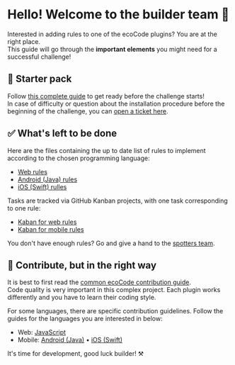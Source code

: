 # Hello! Welcome to the builder team 👋

Interested in adding rules to one of the ecoCode plugins? You are at the right place.\
This guide will go through the **important elements** you might need for a successful challenge!

## 🎒 Starter pack

Follow [this complete guide](starter-pack-challenge.md) to get ready before the challenge starts!\
In case of difficulty or question about the installation procedure before the beginning of the challenge, you can [open a ticket here](https://github.com/green-code-initiative/ecoCode-common/issues).

## ✅ What's left to be done

Here are the files containing the up to date list of rules to implement according to the chosen programming language:

- [Web rules](https://github.com/green-code-initiative/ecoCode/blob/main/docs/rules/README.md)
- [Android (Java) rules](https://github.com/green-code-initiative/ecoCode-mobile/blob/main/android-plugin/RULES.md)
- [iOS (Swift) rulles](https://github.com/green-code-initiative/ecoCode-mobile/blob/main/ios-plugin/RULES.md)


Tasks are tracked via GitHub Kanban projects, with one task corresponding to one rule:

- [Kaban for web rules](https://github.com/orgs/green-code-initiative/projects/1)
- [Kaban for mobile rules](https://github.com/orgs/green-code-initiative/projects/4)

You don't have enough rules? Go and give a hand to the [spotters team](spotters.md).

## 🚦 Contribute, but in the right way

It is best to first read the [common ecoCode contribution guide](https://github.com/green-code-initiative/ecoCode-common/blob/main/doc/CONTRIBUTING.md).\
Code quality is very important in this complex project. Each plugin works differently and you have to learn their coding style.

For some languages, there are specific contribution guidelines. Follow the guides for the languages you are interested in below:

- Web: [JavaScript](https://github.com/green-code-initiative/ecoCode-linter/blob/main/eslint-plugin/CONTRIBUTING.md)
- Mobile: [Android (Java)](https://github.com/green-code-initiative/ecoCode-mobile/blob/main/android-plugin/CONTRIBUTING.md) • [iOS (Swift)](https://github.com/green-code-initiative/ecoCode-mobile/blob/main/ios-plugin/CONTRIBUTING.md)


It's time for development, good luck builder! ⚒️
